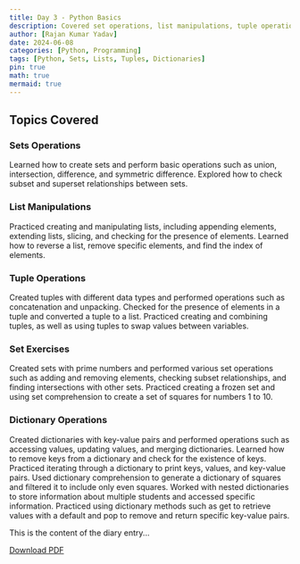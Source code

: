 ```yaml
---
title: Day 3 - Python Basics
description: Covered set operations, list manipulations, tuple operations, and dictionary operations in Python.
author: [Rajan Kumar Yadav]
date: 2024-06-08
categories: [Python, Programming]
tags: [Python, Sets, Lists, Tuples, Dictionaries]
pin: true
math: true
mermaid: true
---
```

## Topics Covered

### Sets Operations

Learned how to create sets and perform basic operations such as union, intersection, difference, and symmetric difference.
Explored how to check subset and superset relationships between sets.

### List Manipulations

Practiced creating and manipulating lists, including appending elements, extending lists, slicing, and checking for the presence of elements.
Learned how to reverse a list, remove specific elements, and find the index of elements.

### Tuple Operations

Created tuples with different data types and performed operations such as concatenation and unpacking.
Checked for the presence of elements in a tuple and converted a tuple to a list.
Practiced creating and combining tuples, as well as using tuples to swap values between variables.

### Set Exercises

Created sets with prime numbers and performed various set operations such as adding and removing elements, checking subset relationships, and finding intersections with other sets.
Practiced creating a frozen set and using set comprehension to create a set of squares for numbers 1 to 10.

### Dictionary Operations

Created dictionaries with key-value pairs and performed operations such as accessing values, updating values, and merging dictionaries.
Learned how to remove keys from a dictionary and check for the existence of keys.
Practiced iterating through a dictionary to print keys, values, and key-value pairs.
Used dictionary comprehension to generate a dictionary of squares and filtered it to include only even squares.
Worked with nested dictionaries to store information about multiple students and accessed specific information.
Practiced using dictionary methods such as get to retrieve values with a default and pop to remove and return specific key-value pairs.

This is the content of the diary entry...  

[Download PDF](/pdfs/2024-06-08-DAY3.pdf)





